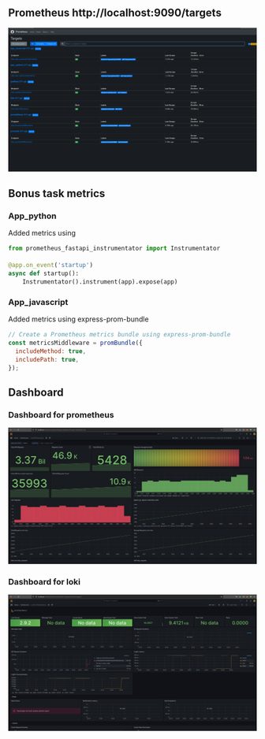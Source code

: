 ## Prometheus http://localhost:9090/targets
![Alt text](./img/metrics.png)

## Bonus task metrics 
### App_python 
Added metrics using 

```python
from prometheus_fastapi_instrumentator import Instrumentator

@app.on_event('startup')
async def startup():
    Instrumentator().instrument(app).expose(app)

```

### App_javascript
Added metrics using express-prom-bundle
```javascript
// Create a Prometheus metrics bundle using express-prom-bundle
const metricsMiddleware = promBundle({
  includeMethod: true,
  includePath: true,
});
```

## Dashboard

### Dashboard for prometheus 
![Alt text](./img/prometheus_dashboard.png)

### Dashboard for loki
![Alt text](./img/loki_dashboard.png)